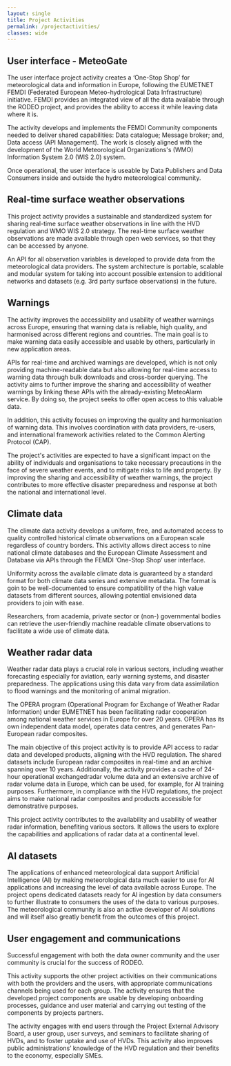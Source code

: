 ```yaml
---
layout: single
title: Project Activities
permalink: /projectactivities/
classes: wide
---
```




## User interface - MeteoGate

The user interface project activity creates a ‘One-Stop Shop’ for meteorological data and information in Europe,
following the EUMETNET FEMDI (Federated European Meteo-hydrological Data Infrastructure) initiative. FEMDI provides
an integrated view of all the data available through the RODEO project, and provides the ability to access it 
while leaving data where it is. 

The activity develops and implements the FEMDI Community components needed to deliver shared capabilities: Data
catalogue; Message broker; and, Data access (API Management). The work is closely aligned with the development of
the World Meteorological Organizations's (WMO) Information System 2.0 (WIS 2.0) system. 

Once operational, the user interface is useable by Data Publishers and Data Consumers inside and outside the hydro
meteorological community.


## Real-time surface weather observations

This project activity provides a sustainable and standardized system for sharing real-time surface weather
observations in line with the HVD regulation and WMO WIS 2.0 strategy. The real-time surface weather observations
are made available through open web services, so that they can be accessed by anyone. 

An API for all observation variables is developed to provide data from the meteorological data providers. The
system architecture is portable, scalable and modular system for taking into account possible extension to
additional networks and datasets (e.g. 3rd party surface observations) in the future.

## Warnings

The activity improves the accessibility and usability of weather warnings across Europe, ensuring that warning data
is reliable, high quality, and harmonised across different regions and countries. The main goal is to make warning
data easily accessible and usable by others, particularly in new application areas.

APIs for real-time and archived warnings are developed, which is not only providing machine-readable data
but also allowing for real-time access to warning data through bulk downloads and cross-border querying. The
activity aims to further improve the sharing and accessibility of weather warnings by linking these APIs with the
already-existing MeteoAlarm service. By doing so, the project seeks to offer open access to this valuable data.

In addition, this activity focuses on improving the quality and harmonisation of warning data. This involves
coordination with data providers, re-users, and international framework activities related to the Common Alerting
Protocol (CAP).

The project's activities are expected to have a significant impact on the ability of individuals and organisations
to take necessary precautions in the face of severe weather events, and to mitigate risks to life and property. By
improving the sharing and accessibility of weather warnings, the project contributes to more effective disaster
preparedness and response at both the national and international level.

## Climate data

The climate data activity develops a uniform, free, and automated access to quality controlled historical climate
observations on a European scale regardless of country borders. This activity allows direct access to nine
national climate databases and the European Climate Assessment and Database via APIs through the FEMDI ‘One-Stop
Shop’ user interface. 

Uniformity across the available climate data is guaranteed by a standard format for both climate data series and
extensive metadata. The format is goin to be well-documented to ensure compatibility of the high value datasets
from different sources, allowing potential envisioned data providers to join with ease. 

Researchers, from academia, private sector or (non-) governmental bodies can retrieve the user-friendly machine
readable climate observations to facilitate a wide use of climate data. 

## Weather radar data

Weather radar data plays a crucial role in various sectors, including weather forecasting especially for aviation,
early warning systems, and disaster preparedness. The applications using this data vary from data assimilation to
flood warnings and the monitoring of animal migration.

The OPERA program (Operational Program for Exchange of Weather Radar Information) under EUMETNET has been
facilitating radar cooperation among national weather services in Europe for over 20 years. OPERA has its own
independent data model, operates data centres, and generates Pan-European radar composites.

The main objective of this project activity is to provide API access to radar data and developed products, aligning
with the HVD regulation. The shared datasets include European radar composites in
real-time and an archive spanning over 10 years. Additionally, the activity provides a cache of 24-hour operational
exchangedradar volume data and an extensive archive of radar volume data in Europe, which can be used, for example,
for AI training purposes. Furthermore, in compliance with the HVD regulations, the project aims to make national
radar composites and products accessible for demonstrative purposes. 

This project activity contributes to the availability and usability of weather radar information, benefiting
various sectors. It allows the users to explore the capabilities and applications of radar data at a continental
level.


## AI datasets

The applications of enhanced meteorological data support Artificial Intelligence (AI) by making meteorological data
much easier to use for AI applications and increasing the level of data available across Europe. The project opens
dedicated datasets ready for AI ingestion by data consumers to further illustrate to consumers the uses of the data
to various purposes. The meteorological community is also an active developer of AI solutions and will itself
also greatly benefit from the outcomes of this project.

## User engagement and communications

Successful engagement with both the data owner community and the user community is crucial for the success of RODEO. 

This activity supports the other project activities on their communications with both the providers and the users, with appropriate communications channels being used for each group. The activity ensures that the developed project components are usable by developing onboarding processes, guidance and user material and carrying out testing of the components by projects partners. 

The activity engages with end users through the Project External Advisory Board, a user group, user surveys, and seminars to facilitate sharing of HVDs, and to foster uptake and use of HVDs. This activity also improves public
administrations’ knowledge of the HVD regulation and their benefits to the economy, especially SMEs.
